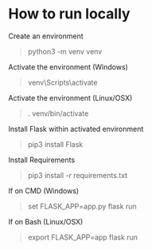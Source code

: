 # How to run locally
Create an environment
>python3 -m venv venv

Activate the environment (Windows)
>venv\Scripts\activate

Activate the environment (Linux/OSX)
>. venv/bin/activate

Install Flask within activated environment
>pip3 install Flask

Install Requirements
>pip3 install -r requirements.txt

If on CMD (Windows)
> set FLASK_APP=app.py
> flask run

If on Bash (Linux/OSX)
>export FLASK_APP=app
>flask run
